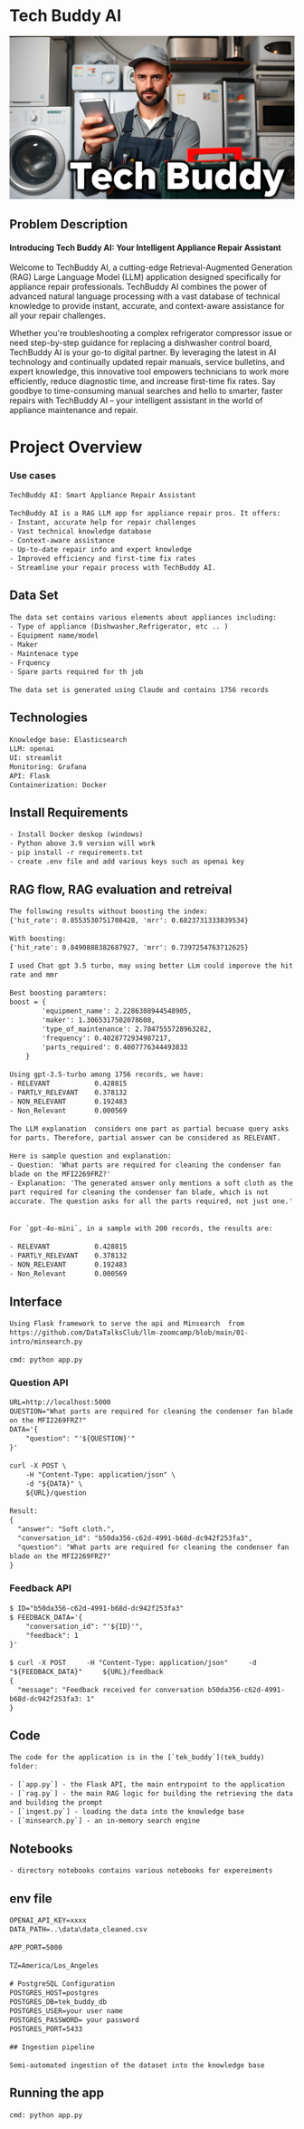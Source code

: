 # Tech Buddy AI

![tek_buddy_image6.png](README_files/cf1886d9-5d4a-4da5-83c4-f4773c27ea6f.png)

## Problem Description

#### Introducing Tech Buddy AI: Your Intelligent Appliance Repair Assistant

<p>
Welcome to TechBuddy AI, a cutting-edge Retrieval-Augmented Generation (RAG) Large Language Model (LLM) application designed specifically for appliance repair professionals.
TechBuddy AI combines the power of advanced natural language processing with a vast database of technical knowledge to provide instant, accurate, and context-aware assistance for all your repair challenges. 
</p>
<p>
Whether you're troubleshooting a complex refrigerator compressor issue or need step-by-step guidance for replacing a dishwasher control board, TechBuddy AI is your go-to digital partner.
By leveraging the latest in AI technology and continually updated repair manuals, service bulletins, and expert knowledge, this innovative tool empowers technicians to work more efficiently, reduce diagnostic time, and increase first-time fix rates.
Say goodbye to time-consuming manual searches and hello to smarter, faster repairs with TechBuddy AI – your intelligent assistant in the world of appliance maintenance and repair.
</p>

# Project Overview

### Use cases
```
TechBuddy AI: Smart Appliance Repair Assistant

TechBuddy AI is a RAG LLM app for appliance repair pros. It offers:
- Instant, accurate help for repair challenges
- Vast technical knowledge database
- Context-aware assistance
- Up-to-date repair info and expert knowledge
- Improved efficiency and first-time fix rates
- Streamline your repair process with TechBuddy AI.
```

## Data Set
```
The data set contains various elements about appliances including:
- Type of appliance (Dishwasher,Refrigerator, etc .. )
- Equipment name/model
- Maker
- Maintenace type
- Frquency
- Spare parts required for th job

The data set is generated using Claude and contains 1756 records
```

## Technologies
```
Knowledge base: Elasticsearch
LLM: openai
UI: streamlit
Monitoring: Grafana
API: Flask
Containerization: Docker
```

## Install Requirements
```
- Install Docker deskop (windows)
- Python above 3.9 version will work
- pip install -r requirements.txt
- create .env file and add various keys such as openai key
```

## RAG flow, RAG evaluation and retreival
```
The following results without boosting the index:
{'hit_rate': 0.8553530751708428, 'mrr': 0.6823731333839534}

With boosting:
{'hit_rate': 0.8490888382687927, 'mrr': 0.7397254763712625}

I used Chat gpt 3.5 turbo, may using better LLm could imporove the hit rate and mmr

Best boosting paramters:
boost = {
        'equipment_name': 2.2286308944548905,
        'maker': 1.3065317502078608,
        'type_of_maintenance': 2.7847555728963282,
        'frequency': 0.4028772934987217,
        'parts_required': 0.4007776344493833
    }

Using gpt-3.5-turbo among 1756 records, we have:
- RELEVANT           0.428815
- PARTLY_RELEVANT    0.378132
- NON_RELEVANT       0.192483
- Non_Relevant       0.000569

The LLM explanation  considers one part as partial becuase query asks for parts. Therefore, partial answer can be considered as RELEVANT.

Here is sample question and explanation:
- Question: 'What parts are required for cleaning the condenser fan blade on the MFI2269FRZ?'
- Explanation: 'The generated answer only mentions a soft cloth as the part required for cleaning the condenser fan blade, which is not accurate. The question asks for all the parts required, not just one.'


For `gpt-4o-mini`, in a sample with 200 records, the results are:

- RELEVANT           0.428815
- PARTLY_RELEVANT    0.378132
- NON_RELEVANT       0.192483
- Non_Relevant       0.000569
```

## Interface
```
Using Flask framework to serve the api and Minsearch  from https://github.com/DataTalksClub/llm-zoomcamp/blob/main/01-intro/minsearch.py

cmd: python app.py
```
### Question API
```
URL=http://localhost:5000
QUESTION="What parts are required for cleaning the condenser fan blade on the MFI2269FRZ?"
DATA='{
    "question": "'${QUESTION}'"
}'

curl -X POST \
    -H "Content-Type: application/json" \
    -d "${DATA}" \
    ${URL}/question

Result:
{
  "answer": "Soft cloth.",
  "conversation_id": "b50da356-c62d-4991-b68d-dc942f253fa3",
  "question": "What parts are required for cleaning the condenser fan blade on the MFI2269FRZ?"
}
```
### Feedback API
```
$ ID="b50da356-c62d-4991-b68d-dc942f253fa3"
$ FEEDBACK_DATA='{
    "conversation_id": "'${ID}'",
    "feedback": 1
}'

$ curl -X POST     -H "Content-Type: application/json"     -d "${FEEDBACK_DATA}"     ${URL}/feedback
{
  "message": "Feedback received for conversation b50da356-c62d-4991-b68d-dc942f253fa3: 1"
}
```

## Code
```
The code for the application is in the [`tek_buddy`](tek_buddy) folder:

- [`app.py`] - the Flask API, the main entrypoint to the application
- [`rag.py`] - the main RAG logic for building the retrieving the data and building the prompt
- [`ingest.py`] - loading the data into the knowledge base
- [`minsearch.py`] - an in-memory search engine
```

## Notebooks
```
- directory notebooks contains various notebooks for expereiments
```

## env file
```
OPENAI_API_KEY=xxxx
DATA_PATH=..\data\data_cleaned.csv

APP_PORT=5000

TZ=America/Los_Angeles

# PostgreSQL Configuration
POSTGRES_HOST=postgres
POSTGRES_DB=tek_buddy_db
POSTGRES_USER=your user name
POSTGRES_PASSWORD= your password
POSTGRES_PORT=5433

## Ingestion pipeline

Semi-automated ingestion of the dataset into the knowledge base
```
## Running the app
```
cmd: python app.py
```


```python

```
